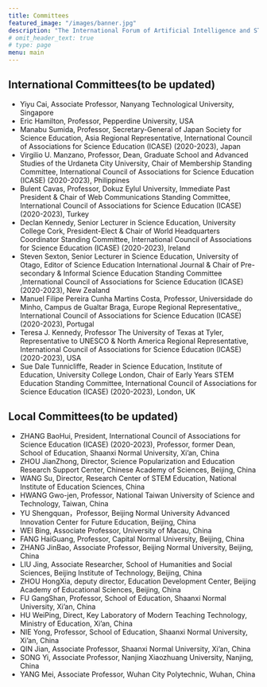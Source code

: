 ```yaml
---
title: Committees
featured_image: "/images/banner.jpg"
description: "The International Forum of Artificial Intelligence and STEM Education Online"
# omit_header_text: true
# type: page
menu: main
---
```

## International Committees(to be updated)

- Yiyu Cai, Associate Professor, Nanyang Technological University, Singapore
- Eric Hamilton, Professor, Pepperdine University, USA
- Manabu Sumida, Professor, Secretary-General of Japan Society for Science Education, Asia Regional Representative, International Council of Associations for Science Education (ICASE) (2020-2023), Japan
- Virgilio U. Manzano, Professor, Dean, Graduate School and Advanced Studies of the Urdaneta City University, Chair of Membership Standing Committee, International Council of Associations for Science Education (ICASE) (2020-2023), Philippines
- Bulent Cavas, Professor, Dokuz Eylul University, Immediate Past President & Chair of Web Communications Standing Committee, International Council of Associations for Science Education (ICASE) (2020-2023), Turkey
- Declan Kennedy, Senior Lecturer in Science Education, University College Cork, President-Elect & Chair of World Headquarters Coordinator Standing Committee, International Council of Associations for Science Education (ICASE) (2020-2023), Ireland
- Steven Sexton, Senior Lecturer in Science Education, University of Otago,  Editor of Science Education International Journal & Chair of Pre-secondary & Informal Science Education Standing Committee ,International Council of Associations for Science Education (ICASE) (2020-2023), New Zealand 
- Manuel Filipe Pereira Cunha Martins Costa, Professor, Universidade do Minho, Campus de Gualtar Braga, Europe Regional Representative,, International Council of Associations for Science Education (ICASE) (2020-2023), Portugal
- Teresa J. Kennedy, Professor The University of Texas at Tyler, Representative to UNESCO & North America Regional Representative, International Council of Associations for Science Education (ICASE) (2020-2023), USA
- Sue Dale Tunnicliffe, Reader in Science Education, Institute of Education, University College London, Chair of Early Years STEM Education Standing Committee, International Council of Associations for Science Education (ICASE) (2020-2023), London, UK

## Local Committees(to be updated)

- ZHANG BaoHui, President, International Council of Associations for Science Education (ICASE) (2020-2023), Professor, former Dean, School of Education, Shaanxi Normal University, Xi’an, China
- ZHOU JianZhong, Director, Science Popularization and Education Research Support Center, Chinese Academy of Sciences, Beijing, China
- WANG Su, Director, Research Center of STEM Education, National Institute of Education Sciences, China
- HWANG Gwo-jen, Professor, National Taiwan University of Science and Technology, Taiwan, China
- YU Shengquan，Professor, Beijing Normal University Advanced Innovation Center for Future Education, Beijing, China
- WEI Bing, Associate Professor, University of Macau, China
- FANG HaiGuang, Professor, Capital Normal University, Beijing, China
- ZHANG JinBao, Associate Professor, Beijing Normal University, Beijing, China
- LIU Jing, Associate Researcher, School of Humanities and Social Sciences, Beijing Institute of Technology, Beijing, China
- ZHOU HongXia, deputy director, Education Development Center, Beijing Academy of Educational Sciences, Beijing, China
- FU GangShan, Professor, School of Education, Shaanxi Normal University, Xi’an, China
- HU WeiPing, Direct, Key Laboratory of Modern Teaching Technology, Ministry of Education, Xi’an, China
- NIE Yong, Professor, School of Education, Shaanxi Normal University, Xi’an, China
- QIN Jian, Associate Professor, Shaanxi Normal University, Xi’an, China
- SONG Yi, Associate Professor, Nanjing Xiaozhuang University, Nanjing, China
- YANG Mei, Associate Professor, Wuhan City Polytechnic, Wuhan, China
